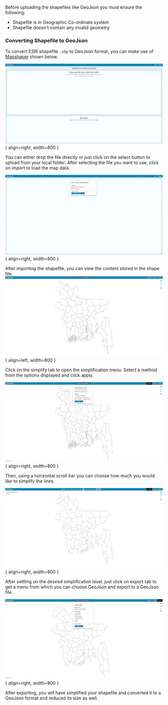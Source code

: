  

Before uploading the shapefiles like GeoJson you must ensure the following:

- Shapefile is in Geographic Co-ordinate system
- Shapefile doesn't contain any invalid geometry

### Converting Shapefile to GeoJson

To convert ESRI shapefile `.shp` to GeoJson format, you can make use of <a href="{{ interwiki.mapshaper }}">Mapshaper</a> shown below.

![map shaper](../img/mapshaper.png){ align=right, width=800 }

You can either drop the file directly or just click on the select button to upload from your local folder. After selecting the file you want to use, click on import to load the map data.

![select shape file](../img/selectshapefile.png){ align=right, width=800 }

After importing the shapefile, you can view the content stored in the shape file.
 ![map loaded](../img/maploaded.png){ align=left, width=800 }
 
Click on the simplify tab to open the simplification menu. Select a method from the options displayed and click apply. 
 
![simplify](../img/simplify.png){ align=right, width=800 }
 
Then, using a horizontal scroll bar you can choose how much you would like to simplify the lines. 
 
![simplified map](../img/simplifiedmap.png){ align=right, width=800 }
 
After settling on the desired simplification level, just click on export tab to get a menu from which you can choose GeoJson and export to a GeoJson file.

![export map](../img/exportmap.png){ align=right, width=800 }

After exporting, you will have simplified your shapefile and converted it to a GeoJson format and reduced its size as well.

